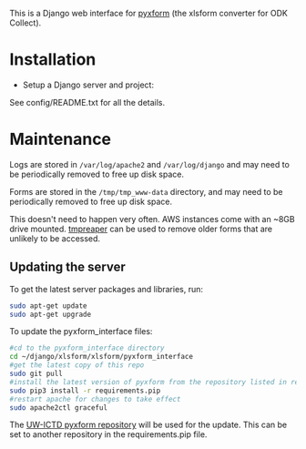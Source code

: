 This is a Django web interface for [pyxform](https://github.com/UW-ICTD/pyxform) (the xlsform converter for ODK Collect).

Installation
============

- Setup a Django server and project:

See config/README.txt for all the details.

Maintenance
============

Logs are stored in `/var/log/apache2` and `/var/log/django` and may need to be periodically removed to free up disk space.

Forms are stored in the `/tmp/tmp_www-data` directory, and may need to be periodically removed to free up disk space.

This doesn't need to happen very often. AWS instances come with an ~8GB drive mounted.
[tmpreaper](http://manpages.ubuntu.com/manpages/hardy/man8/tmpreaper.8.html>) can be used to remove older forms that are unlikely to be accessed.

## Updating the server

To get the latest server packages and libraries, run:

```bash
sudo apt-get update
sudo apt-get upgrade
```

To update the pyxform_interface files:

```bash
#cd to the pyxform_interface directory
cd ~/django/xlsform/xlsform/pyxform_interface
#get the latest copy of this repo
sudo git pull
#install the latest version of pyxform from the repository listed in requirements.pip
sudo pip3 install -r requirements.pip
#restart apache for changes to take effect
sudo apache2ctl graceful
```
The [UW-ICTD pyxform repository](https://github.com/UW-ICTD/pyxform) will be used for the update.
This can be set to another repository in the requirements.pip file.

